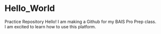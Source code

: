 # Hello_World
Practice Repository
Hello! I am making a Github for my BAIS Pro Prep class. I am excited to learn how to use this platform. 
